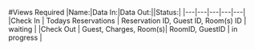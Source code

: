 #Views Required
|Name:|Data In:|Data Out:||Status:|
|---|---|---|---|---|
|Check In | Todays Reservations | Reservation ID, Guest ID, Room(s) ID | waiting |
|Check Out | Guest, Charges, Room(s)| RoomID, GuestID | in progress |